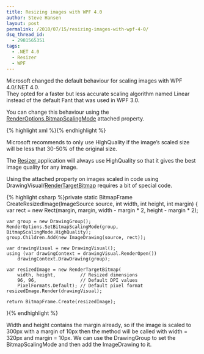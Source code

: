 ```yaml
---
title: Resizing images with WPF 4.0
author: Steve Hansen
layout: post
permalink: /2010/07/15/resizing-images-with-wpf-4-0/
dsq_thread_id:
  - 2981565351
tags:
  - .NET 4.0
  - Resizer
  - WPF
---
```

Microsoft changed the default behaviour for scaling images with WPF 4.0/.NET 4.0.  
They opted for a faster but less accurate scaling algorithm named Linear instead of the default Fant that was used in WPF 3.0.

You can change this behaviour using the [RenderOptions.BitmapScalingMode][1] attached property.

{% highlight xml %}<Image Source="Image.png"
    RenderOptions.BitmapScalingMode="HighQuality" />{% endhighlight %}

Microsoft recommends to only use HighQuality if the image&#8217;s scaled size will be less that 30-50% of the original size.

The [Resizer ][2]application will always use HighQuality so that it gives the best image quality for any image.

Using the attached property on images scaled in code using DrawingVisual/[RenderTargetBitmap][3] requires a bit of special code.

{% highlight csharp %}private static BitmapFrame CreateResizedImage(ImageSource source, int width, int height, int margin)
{
    var rect = new Rect(margin, margin, width - margin * 2, height - margin * 2);

    var group = new DrawingGroup();
    RenderOptions.SetBitmapScalingMode(group, BitmapScalingMode.HighQuality);
    group.Children.Add(new ImageDrawing(source, rect));

    var drawingVisual = new DrawingVisual();
    using (var drawingContext = drawingVisual.RenderOpen())
        drawingContext.DrawDrawing(group);

    var resizedImage = new RenderTargetBitmap(
        width, height,         // Resized dimensions
        96, 96,                // Default DPI values
        PixelFormats.Default); // Default pixel format
    resizedImage.Render(drawingVisual);

    return BitmapFrame.Create(resizedImage);
}{% endhighlight %}

Width and height contains the margin already, so if the image is scaled to 300px with a margin of 10px then the method will be called with width = 320px and margin = 10px. We can use the DrawingGroup to set the BitmapScalingMode and then add the ImageDrawing to it.

 [1]: http://msdn.microsoft.com/en-us/library/system.windows.media.renderoptions.bitmapscalingmode.aspx
 [2]: http://resizer.codeplex.com/ "resizer.codeplex.com"
 [3]: http://msdn.microsoft.com/en-us/library/system.windows.media.imaging.rendertargetbitmap.aspx "RenderTargetBitmap Class"